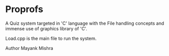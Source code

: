 # Proprofs
 
 A Quiz system targeted in 'C' language with the File handling concepts and immense use of graphics library of 'C'.
 
 Load.cpp is the main file to run the system.
 
 
 Author 
 Mayank Mishra
